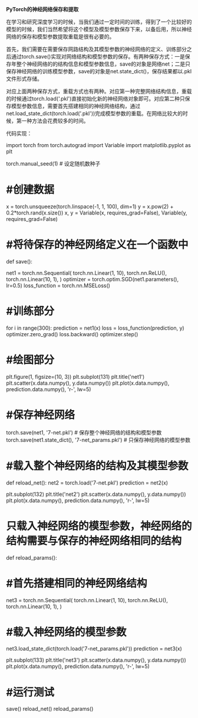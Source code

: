 **PyTorch的神经网络保存和提取**

在学习和研究深度学习的时候，当我们通过一定时间的训练，得到了一个比较好的模型的时候，我们当然希望将这个模型及模型参数保存下来，以备后用，所以神经网络的保存和模型参数提取重载是很有必要的。

首先，我们需要在需要保存网路结构及其模型参数的神经网络的定义、训练部分之后通过torch.save()实现对网络结构和模型参数的保存。有两种保存方式：一是保存年整个神经网络的的结构信息和模型参数信息，save的对象是网络net；二是只保存神经网络的训练模型参数，save的对象是net.state_dict()，保存结果都以.pkl文件形式存储。

对应上面两种保存方式，重载方式也有两种。对应第一种完整网络结构信息，重载的时候通过torch.load(‘.pkl')直接初始化新的神经网络对象即可。对应第二种只保存模型参数信息，需要首先搭建相同的神经网络结构，通过net.load_state_dict(torch.load('.pkl'))完成模型参数的重载。在网络比较大的时候，第一种方法会花费较多的时间。

代码实现：

import torch
from torch.autograd import Variable
import matplotlib.pyplot as plt

torch.manual_seed(1) # 设定随机数种子

# #创建数据

x = torch.unsqueeze(torch.linspace(-1, 1, 100), dim=1)
y = x.pow(2) + 0.2*torch.rand(x.size())
x, y = Variable(x, requires_grad=False), Variable(y, requires_grad=False)

# #将待保存的神经网络定义在一个函数中

def save():

net1 = torch.nn.Sequential(
torch.nn.Linear(1, 10),
torch.nn.ReLU(),
torch.nn.Linear(10, 1),
)
optimizer = torch.optim.SGD(net1.parameters(), lr=0.5)
loss_function = torch.nn.MSELoss()

# #训练部分

for i in range(300):
prediction = net1(x)
loss = loss_function(prediction, y)
optimizer.zero_grad()
loss.backward()
optimizer.step()

# #绘图部分

plt.figure(1, figsize=(10, 3))
plt.subplot(131)
plt.title('net1')
plt.scatter(x.data.numpy(), y.data.numpy())
plt.plot(x.data.numpy(), prediction.data.numpy(), 'r-', lw=5)

# #保存神经网络

torch.save(net1, '7-net.pkl')           # 保存整个神经网络的结构和模型参数
torch.save(net1.state_dict(), '7-net_params.pkl') # 只保存神经网络的模型参数

# #载入整个神经网络的结构及其模型参数

def reload_net():
net2 = torch.load('7-net.pkl')
prediction = net2(x)

plt.subplot(132)
plt.title('net2')
plt.scatter(x.data.numpy(), y.data.numpy())
plt.plot(x.data.numpy(), prediction.data.numpy(), 'r-', lw=5)

# 只载入神经网络的模型参数，神经网络的结构需要与保存的神经网络相同的结构

def reload_params():

# #首先搭建相同的神经网络结构

net3 = torch.nn.Sequential(
torch.nn.Linear(1, 10),
torch.nn.ReLU(),
torch.nn.Linear(10, 1),
)

# #载入神经网络的模型参数

net3.load_state_dict(torch.load('7-net_params.pkl'))
prediction = net3(x)

plt.subplot(133)
plt.title('net3')
plt.scatter(x.data.numpy(), y.data.numpy())
plt.plot(x.data.numpy(), prediction.data.numpy(), 'r-', lw=5)

# #运行测试

save()
reload_net()
reload_params()
